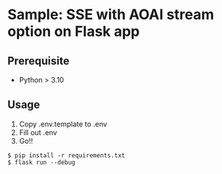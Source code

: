 # Sample: SSE with AOAI stream option on Flask app

## Prerequisite
- Python > 3.10

## Usage
1. Copy .env.template to .env
1. Fill out .env
1. Go!!

```
$ pip install -r requirements.txt
$ flask run --debug
```